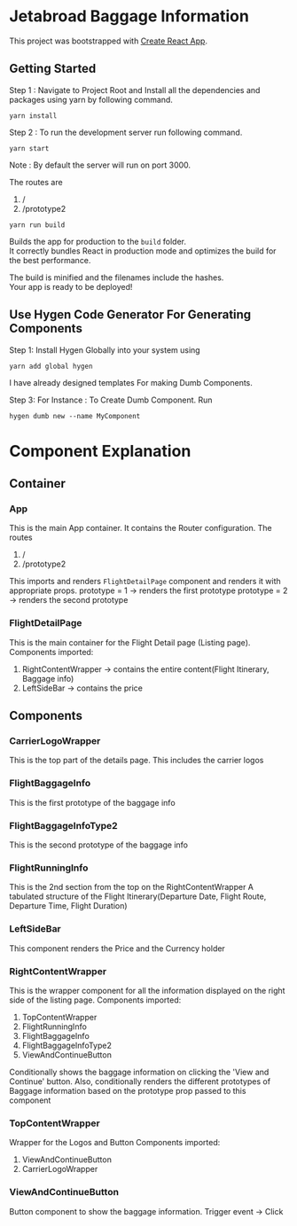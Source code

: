# Jetabroad Baggage Information

This project was bootstrapped with [Create React App](https://github.com/facebook/create-react-app).

## Getting Started

Step 1 : Navigate to Project Root and Install all the dependencies and packages using yarn by following command.

```
yarn install
```

Step 2 : To run the development server run following command.

```
yarn start
```

Note : By default the server will run on port 3000.

The routes are 
1. /
2. /prototype2

```
yarn run build
```

Builds the app for production to the `build` folder.<br>
It correctly bundles React in production mode and optimizes the build for the best performance.

The build is minified and the filenames include the hashes.<br>
Your app is ready to be deployed!


## Use Hygen Code Generator For Generating Components

Step 1: Install Hygen Globally into your system using

```
yarn add global hygen
```

I have already designed templates For making Dumb Components.

Step 3: For Instance : To Create Dumb Component. Run

```
hygen dumb new --name MyComponent
```


# Component Explanation

## Container

### App

This is the main App container. 
It contains the Router configuration. 
The routes

1. /
2. /prototype2

This imports and renders `FlightDetailPage` component and renders it with appropriate props. 
prototype = 1 -> renders the first prototype
prototype = 2 -> renders the second prototype

### FlightDetailPage
This is the main container for the Flight Detail page (Listing page).
Components imported:
1. RightContentWrapper -> contains the entire content(Flight Itinerary, Baggage info)
2. LeftSideBar -> contains the price

## Components

### CarrierLogoWrapper
This is the top part of the details page.
This includes the carrier logos

### FlightBaggageInfo
This is the first prototype of the baggage info

### FlightBaggageInfoType2
This is the second prototype of the baggage info

### FlightRunningInfo
This is the 2nd section from the top on the RightContentWrapper
A tabulated structure of the Flight Itinerary(Departure Date, Flight Route, Departure Time, Flight Duration)

### LeftSideBar
This component renders the Price and the Currency holder

### RightContentWrapper
This is the wrapper component for all the information displayed on the right side of the listing page.
Components imported:
1. TopContentWrapper
2. FlightRunningInfo
3. FlightBaggageInfo
4. FlightBaggageInfoType2
5. ViewAndContinueButton

Conditionally shows the baggage information on clicking the 'View and Continue' button.
Also, conditionally renders the different prototypes of Baggage information based on the prototype prop passed to this component

### TopContentWrapper
Wrapper for the Logos and Button
Components imported:
1. ViewAndContinueButton
2. CarrierLogoWrapper

### ViewAndContinueButton
Button component to show the baggage information. 
Trigger event -> Click


